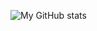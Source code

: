 ![My GitHub stats](https://github-readme-stats.vercel.app/api?username=ayeitsaxi&count_private=true&show_icons=true&theme=dracula)
